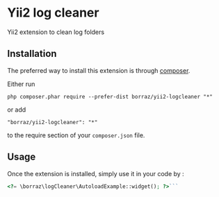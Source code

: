 Yii2 log cleaner
================
Yii2 extension to clean log folders

Installation
------------

The preferred way to install this extension is through [composer](http://getcomposer.org/download/).

Either run

```
php composer.phar require --prefer-dist borraz/yii2-logcleaner "*"
```

or add

```
"borraz/yii2-logcleaner": "*"
```

to the require section of your `composer.json` file.


Usage
-----

Once the extension is installed, simply use it in your code by  :

```php
<?= \borraz\logCleaner\AutoloadExample::widget(); ?>```